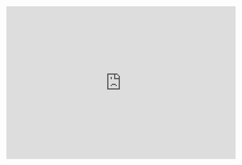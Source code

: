 <iframe src="https://replit.com/@OliverThornton3/Paper-Dungeon-layer-1?v=1" style="border:0px #ffffff none;" name="myiFrame" scrolling="no" frameborder="1" marginheight="0px" marginwidth="0px" height="400px" width="600px" allowfullscreen></iframe>
